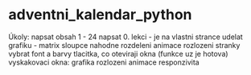 # adventni_kalendar_python
Úkoly:
    napsat obsah 1 - 24
    napsat 0. lekci - je na vlastni strance
    udelat grafiku - matrix sloupce
        nahodne rozdeleni
        animace
    rozlozeni stranky
    vybrat font a barvy
    tlacitka, co oteviraji okna (funkce uz je hotova)
    vyskakovaci okna:
        grafika
        rozlozeni
        animace
    responzivita
    

